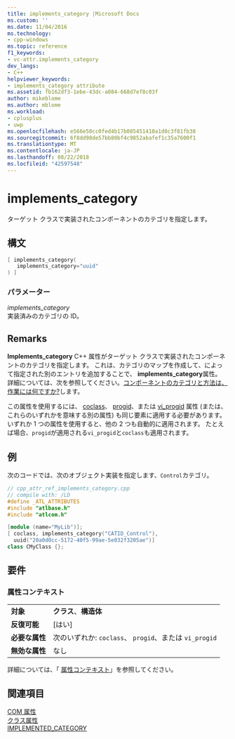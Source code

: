 ```yaml
---
title: implements_category |Microsoft Docs
ms.custom: ''
ms.date: 11/04/2016
ms.technology:
- cpp-windows
ms.topic: reference
f1_keywords:
- vc-attr.implements_category
dev_langs:
- C++
helpviewer_keywords:
- implements_category attribute
ms.assetid: fb162df3-1ebe-43dc-a084-668d7ef8c03f
author: mikeblome
ms.author: mblome
ms.workload:
- cplusplus
- uwp
ms.openlocfilehash: e566e50cc0fed4b17b085451410a1d0c3f81fb38
ms.sourcegitcommit: 6f8dd98de57bb80bf4c9852abafef1c35a7600f1
ms.translationtype: MT
ms.contentlocale: ja-JP
ms.lasthandoff: 08/22/2018
ms.locfileid: "42597548"
---
```

# <a name="implementscategory"></a>implements_category

ターゲット クラスで実装されたコンポーネントのカテゴリを指定します。

## <a name="syntax"></a>構文

```cpp
[ implements_category(
   implements_category="uuid"
) ]
```

### <a name="parameters"></a>パラメーター

*implements_category*  
実装済みのカテゴリの ID。

## <a name="remarks"></a>Remarks

**Implements_category** C++ 属性がターゲット クラスで実装されたコンポーネントのカテゴリを指定します。 これは、カテゴリのマップを作成して、によって指定された別のエントリを追加することで、 **implements_category**属性。 詳細については、次を参照してください。[コンポーネントのカテゴリと方法は、作業には何ですか?](http://msdn.microsoft.com/library/windows/desktop/ms694322)します。

この属性を使用するには、 [coclass](../windows/coclass.md)、 [progid](../windows/progid.md)、または [vi_progid](../windows/vi-progid.md) 属性 (または、これらのいずれかを意味する別の属性) も同じ要素に適用する必要があります。 いずれか 1 つの属性を使用すると、他の 2 つも自動的に適用されます。 たとえば場合、`progid`が適用される`vi_progid`と`coclass`も適用されます。

## <a name="example"></a>例

次のコードでは、次のオブジェクト実装を指定します、`Control`カテゴリ。

```cpp
// cpp_attr_ref_implements_category.cpp
// compile with: /LD
#define _ATL_ATTRIBUTES
#include "atlbase.h"
#include "atlcom.h"

[module (name="MyLib")];
[ coclass, implements_category("CATID_Control"),
  uuid("20a0d0cc-5172-40f5-99ae-5e032f3205ae")]
class CMyClass {};
```

## <a name="requirements"></a>要件

### <a name="attribute-context"></a>属性コンテキスト

|||
|-|-|
|**対象**|**クラス**、**構造体**|
|**反復可能**|[はい]|
|**必要な属性**|次のいずれか: `coclass`、 `progid`、または `vi_progid`|
|**無効な属性**|なし|

詳細については、「 [属性コンテキスト](../windows/attribute-contexts.md)」を参照してください。

## <a name="see-also"></a>関連項目

[COM 属性](../windows/com-attributes.md)  
[クラス属性](../windows/class-attributes.md)  
[IMPLEMENTED_CATEGORY](../atl/reference/category-macros.md#implemented_category)  